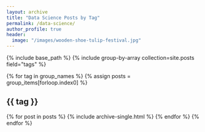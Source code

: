 ```yaml
---
layout: archive
title: "Data Science Posts by Tag"
permalink: /data-science/
author_profile: true
header:
  image: "/images/wooden-shoe-tulip-festival.jpg"
---
```


{% include base_path %}
{% include group-by-array collection=site.posts field="tags" %}

{% for tag in group_names %}
  {% assign posts = group_items[forloop.index0] %}
  <h2 id="{{ tag | slugify }}" class="archive_subtitle">{{ tag }}</h2>
  {% for post in posts %}
    {% include archive-single.html %}
  {% endfor %}
{% endfor %}
